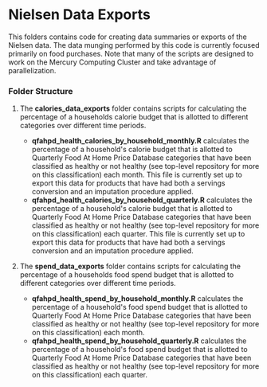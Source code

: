 # Nielsen Data Exports
This folders contains code for creating data summaries or exports of the Nielsen data. The data munging performed by this code is currently focused primarily on food purchases. Note that many of the scripts are designed to work on the Mercury Computing Cluster and take advantage of parallelization.

### Folder Structure

1. The **calories_data_exports** folder contains scripts for calculating the percentage of a households calorie budget that is allotted to different categories over different time periods.
    - **qfahpd_health_calories_by_household_monthly.R** calculates the percentage of a household's calorie budget that is allotted to Quarterly Food At Home Price Database categories that have been classified as healthy or not healthy (see top-level repository for more on this classification) each month. This file is currently set up to export this data for products that have had both a servings conversion and an imputation procedure applied.
    - **qfahpd_health_calories_by_household_quarterly.R** calculates the percentage of a household's calorie budget that is allotted to Quarterly Food At Home Price Database categories that have been classified as healthy or not healthy (see top-level repository for more on this classification) each quarter. This file is currently set up to export this data for products that have had both a servings conversion and an imputation procedure applied.
    
2. The **spend_data_exports** folder contains scripts for calculating the percentage of a households food spend budget that is allotted to different categories over different time periods.
    - **qfahpd_health_spend_by_household_monthly.R** calculates the percentage of a household's food spend budget that is allotted to Quarterly Food At Home Price Database categories that have been classified as healthy or not healthy (see top-level repository for more on this classification) each month.
    - **qfahpd_health_spend_by_household_quarterly.R** calculates the percentage of a household's food spend budget that is allotted to Quarterly Food At Home Price Database categories that have been classified as healthy or not healthy (see top-level repository for more on this classification) each quarter.
    